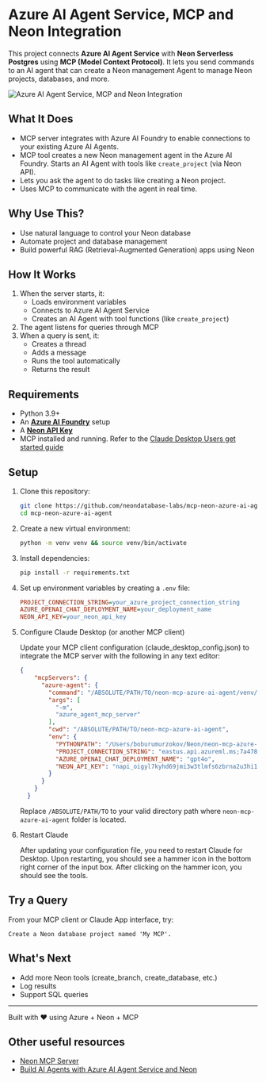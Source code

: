 # Azure AI Agent Service, MCP and Neon Integration

This project connects **Azure AI Agent Service** with **Neon Serverless Postgres** using **MCP (Model Context Protocol)**. It lets you send commands to an AI agent that can create a Neon management Agent to manage Neon projects, databases, and more.

![Azure AI Agent Service, MCP and Neon Integration](/assets/Neon%20MCP%20Azure%20AI%20Foundry.gif)

## What It Does
- MCP server integrates with Azure AI Foundry to enable connections to your existing Azure AI Agents.
- MCP tool creates a new Neon management agent in the Azure AI Foundry. Starts an AI Agent with tools like `create_project` (via Neon API).
- Lets you ask the agent to do tasks like creating a Neon project.
- Uses MCP to communicate with the agent in real time.

## Why Use This?
- Use natural language to control your Neon database
- Automate project and database management
- Build powerful RAG (Retrieval-Augmented Generation) apps using Neon

## How It Works
1. When the server starts, it:
   - Loads environment variables
   - Connects to Azure AI Agent Service
   - Creates an AI Agent with tool functions (like `create_project`)
2. The agent listens for queries through MCP
3. When a query is sent, it:
   - Creates a thread
   - Adds a message
   - Runs the tool automatically
   - Returns the result

## Requirements
- Python 3.9+
- An **[Azure AI Foundry](https://learn.microsoft.com/en-us/azure/ai-services/agents/quickstart?pivots=ai-foundry-portal)** setup
- A **[Neon API Key](https://neon.tech/docs/manage/api-keys#creating-api-keys?refcode=44WD03UH)**
- MCP installed and running. Refer to the [Claude Desktop Users get started guide](https://modelcontextprotocol.io/quickstart/user)

## Setup

1. Clone this repository:
   ```bash
   git clone https://github.com/neondatabase-labs/mcp-neon-azure-ai-agent.git
   cd mcp-neon-azure-ai-agent
   ```
2. Create a new virtual environment:
   ```bash
   python -m venv venv && source venv/bin/activate
   ```

3. Install dependencies:
   ```bash
   pip install -r requirements.txt
   ```

4. Set up environment variables by creating a `.env` file:
   ```ini
   PROJECT_CONNECTION_STRING=your_azure_project_connection_string
   AZURE_OPENAI_CHAT_DEPLOYMENT_NAME=your_deployment_name
   NEON_API_KEY=your_neon_api_key
   ```
5.  Configure Claude Desktop (or another MCP client)

    Update your MCP client configuration (claude_desktop_config.json) to integrate the MCP server with the following in any text editor:

    ```json
    {
        "mcpServers": {
          "azure-agent": {
            "command": "/ABSOLUTE/PATH/TO/neon-mcp-azure-ai-agent/venv/bin/python",
            "args": [
              "-m",
              "azure_agent_mcp_server"
            ],
            "cwd": "/ABSOLUTE/PATH/TO/neon-mcp-azure-ai-agent",
            "env": {
              "PYTHONPATH": "/Users/boburumurzokov/Neon/neon-mcp-azure-ai-agent",
              "PROJECT_CONNECTION_STRING": "eastus.api.azureml.ms;7a478544-9d2b-4f43-9916-7787f55aa58d;ai-agents-demo;mcp-neon-demo",
              "AZURE_OPENAI_CHAT_DEPLOYMENT_NAME": "gpt4o",
              "NEON_API_KEY": "napi_oigyl7kyhd69jmi3w3tlmfs6zbrna2u3hi1d3s94clputmvmoa1c6ej30p1536al"
            }
          }
        }
      }
    ```

    Replace `/ABSOLUTE/PATH/TO` to your valid directory path where `neon-mcp-azure-ai-agent` folder is located.

 6. Restart Claude

    After updating your configuration file, you need to restart Claude for Desktop. Upon restarting, you should see a hammer icon in the bottom right corner of the input box. After clicking on the hammer icon, you should see the tools.

## Try a Query
From your MCP client or Claude App interface, try:
```text
Create a Neon database project named 'My MCP'.
```

## What's Next
- Add more Neon tools (create_branch, create_database, etc.)
- Log results
- Support SQL queries

---
Built with ❤️ using Azure + Neon + MCP

## Other useful resources

- [Neon MCP Server](https://neon.tech/docs/ai/neon-mcp-server)
- [Build AI Agents with Azure AI Agent Service and Neon](https://neon.tech/blog/build-ai-agents-with-azure-ai-agent-service-and-neon)